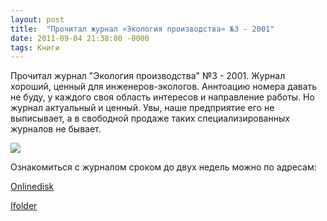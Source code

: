 ```yaml
---
layout: post
title:  "Прочитал журнал «Экология производства» №3 - 2001"
date: 2011-09-04 21:38:00 -0000
tags: Книги
---
```


Прочитал журнал "Экология производства" №3 - 2001. Журнал хороший, ценный для инженеров-экологов. Аннтоацию номера давать не буду, у каждого своя область интересов и направление работы. Но журнал актуальный и ценный. Увы, наше предприятие его не выписывает, а в свободной продаже таких специализированных журналов не бывает.

<img src="http://2nature.me/files/ep_3-11.jpg" />

Ознакомиться с журналом сроком до двух недель можно по адресам:

<a href="http://www.onlinedisk.ru/file/726296/">Onlinedisk</a>

<a href="http://infanata.ifolder.ru/25549775">Ifolder</a>